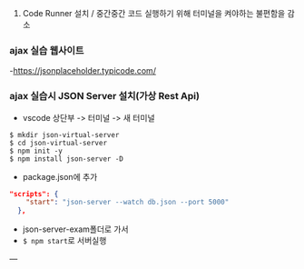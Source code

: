 1. Code Runner 설치 / 중간중간 코드 실행하기 위해 터미널을 켜야하는 불편함을 감소

### ajax 실습 웹사이트
-https://jsonplaceholder.typicode.com/





### ajax 실습시 JSON Server 설치(가상 Rest Api)

- vscode 상단부 -> 터미널 -> 새 터미널

```shell script
$ mkdir json-virtual-server
$ cd json-virtual-server
$ npm init -y
$ npm install json-server -D
```

- package.json에 추가
```json
"scripts": {
    "start": "json-server --watch db.json --port 5000"    
  },
```
- json-server-exam폴더로 가서
- `$ npm start`로 서버실행

—